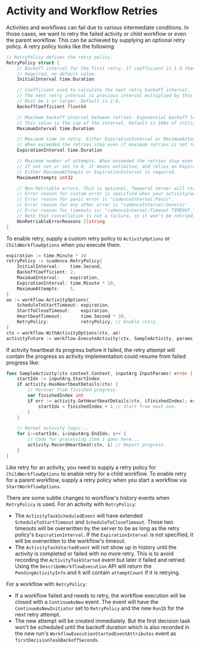 # Activity and Workflow Retries

Activities and workflows can fail due to various intermediate conditions. In those cases, we want
to retry the failed activity or child workflow or even the parent workflow. This can be achieved
by supplying an optional retry policy. A retry policy looks like the following:

``` go
// RetryPolicy defines the retry policy.
RetryPolicy struct {
    // Backoff interval for the first retry. If coefficient is 1.0 then it is used for all retries.
    // Required, no default value.
    InitialInterval time.Duration

    // Coefficient used to calculate the next retry backoff interval.
    // The next retry interval is previous interval multiplied by this coefficient.
    // Must be 1 or larger. Default is 2.0.
    BackoffCoefficient float64

    // Maximum backoff interval between retries. Exponential backoff leads to interval increase.
    // This value is the cap of the interval. Default is 100x of initial interval.
    MaximumInterval time.Duration

    // Maximum time to retry. Either ExpirationInterval or MaximumAttempts is required.
    // When exceeded the retries stop even if maximum retries is not reached yet.
    ExpirationInterval time.Duration

    // Maximum number of attempts. When exceeded the retries stop even if not expired yet.
    // If not set or set to 0, it means unlimited, and relies on ExpirationInterval to stop.
    // Either MaximumAttempts or ExpirationInterval is required.
    MaximumAttempts int32

    // Non-Retriable errors. This is optional. Temporal server will stop retry if error reason matches this list.
    // Error reason for custom error is specified when your activity/workflow returns cadence.NewCustomError(reason).
    // Error reason for panic error is "cadenceInternal:Panic".
    // Error reason for any other error is "cadenceInternal:Generic".
    // Error reason for timeouts is: "cadenceInternal:Timeout TIMEOUT_TYPE". TIMEOUT_TYPE could be START_TO_CLOSE or HEARTBEAT.
    // Note that cancellation is not a failure, so it won't be retried.
    NonRetriableErrorReasons []string
}
```

To enable retry, supply a custom retry policy to `ActivityOptions` or `ChildWorkflowOptions`
when you execute them.

``` go
expiration := time.Minute * 10
retryPolicy := &cadence.RetryPolicy{
    InitialInterval:    time.Second,
    BackoffCoefficient: 2,
    MaximumInterval:    expiration,
    ExpirationInterval: time.Minute * 10,
    MaximumAttempts:    5,
}
ao := workflow.ActivityOptions{
    ScheduleToStartTimeout: expiration,
    StartToCloseTimeout:    expiration,
    HeartbeatTimeout:       time.Second * 30,
    RetryPolicy:            retryPolicy, // Enable retry.
}
ctx = workflow.WithActivityOptions(ctx, ao)
activityFuture := workflow.ExecuteActivity(ctx, SampleActivity, params)
```

If activity heartbeat its progress before it failed, the retry attempt will contain the progress
so activity implementation could resume from failed progress like:

``` go
func SampleActivity(ctx context.Context, inputArg InputParams) error {
    startIdx := inputArg.StartIndex
    if activity.HasHeartbeatDetails(ctx) {
        // Recover from finished progress.
        var finishedIndex int
        if err := activity.GetHeartbeatDetails(ctx, &finishedIndex); err == nil {
            startIdx = finishedIndex + 1 // Start from next one.
        }
    }

    // Normal activity logic...
    for i:=startIdx; i<inputArg.EndIdx; i++ {
        // Code for processing item i goes here...
        activity.RecordHeartbeat(ctx, i) // Report progress.
    }
}
```

Like retry for an activity, you need to supply a retry policy for `ChildWorkflowOptions` to enable
retry for a child workflow. To enable retry for a parent workflow, supply a retry policy when
you start a workflow via `StartWorkflowOptions`.

There are some subtle changes to workflow's history events when `RetryPolicy` is used.
For an activity with `RetryPolicy`:

* The `ActivityTaskScheduledEvent` will have extended `ScheduleToStartTimeout` and `ScheduleToCloseTimeout`. These two timeouts
  will be overwritten by the server to be as long as the retry policy's `ExpirationInterval`. If the `ExpirationInterval`
  is not specified, it will be overwritten to the workflow's timeout.
* The `ActivityTaskStartedEvent` will not show up in history until the activity is completed or failed with no more retry.
  This is to avoid recording the `ActivityTaskStarted` event but later it failed and retried. Using the `DescribeWorkflowExecution`
  API will return the `PendingActivityInfo` and it will contain `attemptCount` if it is retrying.

For a workflow with `RetryPolicy`:

* If a workflow failed and needs to retry, the workflow execution will be closed with a `ContinueAsNew` event. The event
  will have the `ContinueAsNewInitiator` set to `RetryPolicy` and the new `RunID` for the next retry attempt.
* The new attempt will be created immediately. But the first decision task won't be scheduled until the backoff duration
  which is also recorded in the new run's `WorkflowExecutionStartedEventAttributes` event as `firstDecisionTaskBackoffSeconds`.
